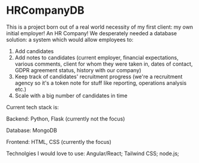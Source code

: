 # HRCompanyDB

This is a project born out of a real world necessity of my first client: my own initial employer! An HR Company!
We desperately needed a database solution: a system which would allow employees to:

1) Add candidates
2) Add notes to candidates (current employer, financial expectations, various comments, client for whom they were taken in, dates of contact, GDPR agreement status, history with our company)
3) Keep track of candidates' recruitment progress (we're a recruitment agency so it's a token note for stuff like reporting, operations analysis etc.)
4) Scale with a big number of candidates in time



Current tech stack is:

Backend: Python, Flask (currently not the focus)

Database: MongoDB 

Frontend: HTML, CSS (currently the focus)

Technolgies I would love to use: Angular/React; Tailwind CSS; node.js; 
